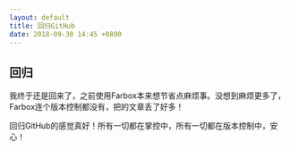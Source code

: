 ```yaml
---
layout: default
title: 回归GitHub
date: 2018-09-30 14:45 +0800
---
```


## 回归

我终于还是回来了，之前使用Farbox本来想节省点麻烦事。没想到麻烦更多了，Farbox连个版本控制都没有，把的文章丢了好多！

回归GitHub的感觉真好！所有一切都在掌控中，所有一切都在版本控制中，安心！